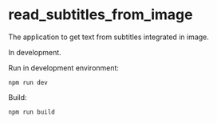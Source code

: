 # read_subtitles_from_image
The application to get text from subtitles integrated in image.

In development.

Run in development environment:
```
npm run dev
```

Build:
```
npm run build
```